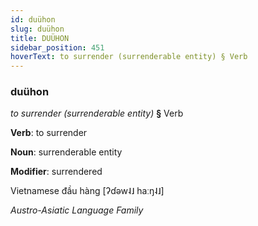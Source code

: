 ```yaml
---
id: duühon
slug: duühon
title: DUÜHON
sidebar_position: 451
hoverText: to surrender (surrenderable entity) § Verb
---
```


### duühon

*to surrender (surrenderable entity)* **§** Verb

**Verb**: to surrender

**Noun**: surrenderable entity

**Modifier**: surrendered

Vietnamese đầu hàng [ʔɗəw˨˩ haːŋ˨˩]

*Austro-Asiatic Language Family*